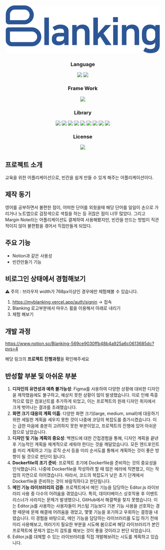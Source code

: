 <p align="center">
  <img src="./src/public/Logo.png">
</p>

<h3 align="middle">Language</h3>

<p align="middle">
  <img src="https://img.shields.io/badge/language-js-yellow.svg?style=flat-square"/>
  <img src="https://img.shields.io/badge/language-scss-lightpink.svg?style=flat-square"/>
</p>

<h3 align="middle">Frame Work</h3>
<p align="middle">
  <img src="https://img.shields.io/badge/framework-next.js-black.svg?style=flat-square"/>
</p>

<h3 align="middle">Library</h3>
<p align="middle">
  <img src="https://img.shields.io/badge/library-storybook-red.svg?style=flat-square"/>
  <img src="https://img.shields.io/badge/library-editorJs-skyblue.svg?style=flat-square"/>
    <img src="https://img.shields.io/badge/library-nextAuth-blue.svg?style=flat-square"/>
  <img src="https://img.shields.io/badge/library-zustand-lightblue.svg?style=flat-square"/>
  <img src="https://img.shields.io/badge/library-prisma-purple.svg?style=flat-square"/>
  <img src="https://img.shields.io/badge/library-axios-lightgray.svg?style=flat-square"/>
  <img src="https://img.shields.io/badge/library-bcrypt-lightgray.svg?style=flat-square"/>
  <img src="https://img.shields.io/badge/library-uuid-lightgray.svg?style=flat-square"/>
  <img src="https://img.shields.io/badge/library-classnames-lightgray.svg?style=flat-square"/>
</p>

<h3 align="middle">License</h3>
<p align="middle">
  <a href="https://github.com/daybrush/moveable/blob/master/LICENSE" target="_blank">
      <img src="https://img.shields.io/github/license/woowacourse/javascript-lotto.svg?style=flat-square&label=license&color=08CE5D"/>
  </a>
</p>

## 프로젝트 소개

교육을 위한 어플리케이션으로, 빈칸을 쉽게 만들 수 있게 해주는 어플리케이션이다.

## 제작 동기

영어를 공부하면서 불편한 점이, 어떠한 단어를 외웠을때 해당 단어를 일일이 손으로 가리거나 노트앱으로 검정색으로 색칠을 하는 등 귀찮은 점이 너무 많았다. 그리고 Margin Note라는 어플리케이션도 결제하여 사용해봤지만, 빈칸을 만드는 방법이 직관적이지 않아 불편함을 겪어서 직접만들게 되었다.

## 주요 기능

-   Notion과 같은 사용성
-   빈칸만들기 기능

## 비로그인 상태에서 경험해보기

:warning: 주의 : 브라우저 width가 768px이상인 경우에만 체험해볼 수 있습니다.

1. https://myblanking.vercel.app/auth/signin -> 접속
2. Blanking 로고부분에서 마우스 휠을 이용해서 아래로 내리기
3. 체험 해보기

## 개발 과정

https://www.notion.so/Blanking-569ce9030ffb48b4a925a6c0613685dc?pvs=4

해당 링크의 **프로젝트 진행과정**을 확인해주세요

## 반성할 부분 및 아쉬운 부분

1. **디자인의 유연성과 예측 불가능성**: Figma를 사용하여 다양한 상황에 대비한 디자인을 제작했음에도 불구하고, 예상치 못한 상황이 많이 발생했습니다. 이로 인해 즉흥적으로 많은 컴포넌트를 추가하게 되었고, 이는 프로젝트의 원래 디자인 취지에서 크게 벗어나는 결과를 초래했습니다.
2. **화면 크기 대응의 계획 미흡**: 다양한 화면 크기(large, medium, small)에 대응하기 위한 세밀한 계획을 세우지 못한 것이 나중에 코딩의 복잡도를 증가시켰습니다. 이는 급한 마음에 충분히 고려하지 못한 부분이었고, 프로젝트의 진행에 있어 아쉬운 점으로 남았습니다.
3. **디자인 및 기능 계획의 중요성**: 백엔드에 대한 간접경험을 통해, 디자인 계획을 끝낸 후 기능적인 계획을 체계적으로 세워야 한다는 것을 깨달았습니다. 모든 엔드포인트를 미리 계획하고 기능 로직 순서 등을 미리 순서도를 통해서 계획하는 것이 좋은 방향이 될 것으로 판단이 됩니다.
4. **Dockerfile의 조기 준비**: 프로젝트 초기에 Dockerfile을 준비하는 것의 중요성을 인식했습니다. 나중에 Dockerfile을 작성하려 할 때 많은 에러에 직면했고, 이는 작업의 지연으로 이어졌습니다. 따라서, 코드의 복잡도가 낮은 초기 단계에서 Dockerfile을 준비하는 것이 바람직하다고 판단됩니다.
5. **메인 기능 라이브러리의 검증**: 프로젝트에서 메인 기능을 담당하는 Editor.js 라이브러리 사용 중 다수의 어려움을 겪었습니다. 특히, 데이터베이스 상호작용 후 이벤트 리스너가 사라지는 문제가 발생했으나, GitHub에서 해결책을 찾지 못했습니다. 이는 Editor.js를 사용하는 사용자들이 커스텀 기능보다 기본 기능 사용을 선호하는 경향 때문에 문제 해결에 어려움을 겪었고, 몇몇 기능을 포기하고 우회하는 결정을 내렸습니다. 이 경험을 바탕으로, 메인 기능을 담당하는 라이브러리를 도입 하기 전에 미리 사용해보고, 여러가지 필요한 부분을 시도해 봄으로써 해당 라이브러리가 본인 프로젝트에 문제가 없는지 검토를 해보는 것이 좋을 것이라고 판단 되었습니다.
6. Editor.js를 대체할 수 있는 라이브러리를 직접 개발해보려는 시도를 계획하고 있습니다.
